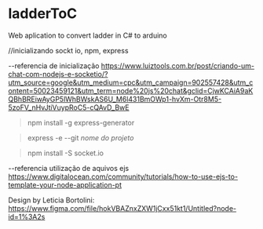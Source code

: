 # ladderToC
Web aplication to convert ladder in C# to arduino


//inicializando sockt io, npm, express

--referencia de inicialização
https://www.luiztools.com.br/post/criando-um-chat-com-nodejs-e-socketio/?utm_source=google&utm_medium=cpc&utm_campaign=902557428&utm_content=50023459121&utm_term=node%20js%20chat&gclid=CjwKCAiA9aKQBhBREiwAyGP5lWhBWskAS6U_M6l431BmOWp1-hvXm-Otr8M5-5zoFV_nHvJtiVuypRoC5-cQAvD_BwE

> npm install -g express-generator

> express -e --git *nome do projeto*

> npm install -S socket.io

--referencia utilização de aquivos ejs
https://www.digitalocean.com/community/tutorials/how-to-use-ejs-to-template-your-node-application-pt

Design by Leticia Bortolini:
https://www.figma.com/file/hokVBAZnxZXW1jCxx51kt1/Untitled?node-id=1%3A2s
